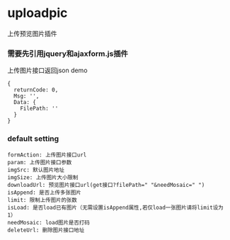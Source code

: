 # uploadpic
上传预览图片插件

### 需要先引用jquery和ajaxform.js插件
上传图片接口返回json demo
```
{
  returnCode: 0,
  Msg: '',
  Data: {
    FilePath: ''
  }
}
```

### default setting
```
formAction: 上传图片接口url
param: 上传图片接口参数
imgSrc: 默认图片地址
imgSize: 上传图片大小限制
downloadUrl: 预览图片接口url(get接口?filePath=" "&needMosaic=" ")
isAppend: 是否上传多张图片
limit: 限制上传图片的张数
isLoad: 是否load已有图片（无需设置isAppend属性,若仅load一张图片请将limit设为1）
needMosaic: load图片是否打码
deleteUrl: 删除图片接口地址
```
